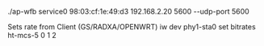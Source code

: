 ./ap-wfb service0 98:03:cf:1e:49:d3 192.168.2.20 5600 --udp-port 5600


Sets rate from Client (GS/RADXA/OPENWRT)
iw dev phy1-sta0 set bitrates ht-mcs-5 0 1 2
